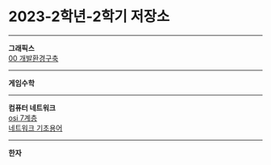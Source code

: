  # 2023-2학년-2학기 저장소
  
___
**그래픽스**   
[00 개발환경구축](https://github.com/Gamchachip/2023-2/blob/main/GameGrapic/00_development_invironment.md)


___
**게임수학**

___
**컴퓨터 네트워크**  
[osi 7계층](https://github.com/Gamchachip/2023-2-2/blob/main/network/osi7%EA%B3%84%EC%B8%B5.md)   
[네트워크 기초용어](https://github.com/Gamchachip/2023-2-2/blob/main/network/%EB%84%A4%ED%8A%B8%EC%9B%8C%ED%81%AC%20%EA%B8%B0%EC%B4%88%EC%9A%A9%EC%96%B4.md)


___
**한자**

